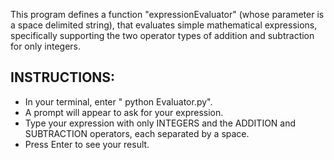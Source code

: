 This program defines a function "expressionEvaluator" (whose parameter is a space delimited string),
that evaluates simple mathematical expressions, specifically supporting the two operator types of
addition and subtraction for only integers.



INSTRUCTIONS: 
-------
- In your terminal, enter " python Evaluator.py".
- A prompt will appear to ask for your expression.
- Type your expression with only INTEGERS and the ADDITION and SUBTRACTION operators, each separated by a space. 
- Press Enter to see your result.

